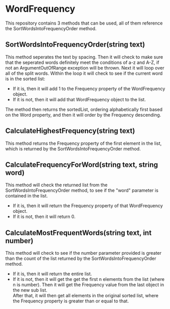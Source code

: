 # WordFrequency

This repository contains 3 methods that can be used, all of them reference the SortWordsIntoFrequencyOrder method.

## SortWordsIntoFrequencyOrder(string text)

This method seperates the text by spacing.
Then it will check to make sure that the seperated words definitely meet the conditions of a-z and A-Z, if not an ArgumentOutOfRange exception will be thrown.
Next it will loop over all of the split words.
Within the loop it will check to see if the current word is in the sorted list:
- If it is, then it will add 1 to the Frequency property of the WordFrequency object.
- If it is not, then it will add that WordFrequency object to the list.

The method then returns the sortedList, ordering alphabetically first based on the Word property, and then it will order by the Frequency descending.

## CalculateHighestFrequency(string text)

This method returns the Frequency property of the first element in the list, which is returned by the SortWordsIntoFrequencyOrder method.

## CalculateFrequencyForWord(string text, string word)

This method will check the returned list from the SortWordsIntoFrequencyOrder method, to see if the "word" parameter is contained in the list.
- If it is, then it will return the Frequency property of that WordFrequency object.
- If it is not, then it will return 0.

## CalculateMostFrequentWords(string text, int number)

This method will check to see if the number parameter provided is greater than the count of the list returned by the SortWordsIntoFrequencyOrder method.
- If it is, then it will return the entire list.
- If it is not, then it will get the get the first n elements from the list (where n is number).
  Then it will get the Frequency value from the last object in the new sub list.	
  After that, it will then get all elements in the original sorted list, where the Frequency property is greater than or equal to that.